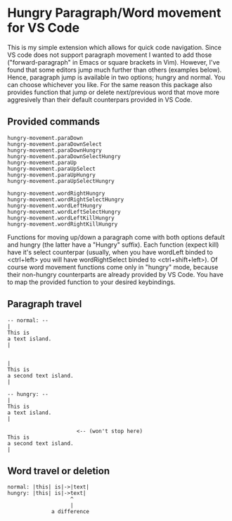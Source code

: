 # Hungry Paragraph/Word movement for VS Code
This is my simple extension which allows for quick code navigation. Since VS
code does not support paragraph movement I wanted to add those ("forward-paragraph"
in Emacs or square brackets in Vim). However, I've found that some editors jump
much further than others (examples below). Hence, paragraph jump is available in
two options; hungry and normal. You can choose whichever you like. For the same
reason this package also provides function that jump or delete next/previous
word that move more aggresively than their default counterpars provided in VS
Code.

## Provided commands
```
hungry-movement.paraDown
hungry-movement.paraDownSelect
hungry-movement.paraDownHungry
hungry-movement.paraDownSelectHungry
hungry-movement.paraUp
hungry-movement.paraUpSelect
hungry-movement.paraUpHungry
hungry-movement.paraUpSelectHungry

hungry-movement.wordRightHungry
hungry-movement.wordRightSelectHungry
hungry-movement.wordLeftHungry
hungry-movement.wordLeftSelectHungry
hungry-movement.wordLeftKillHungry
hungry-movement.wordRightKillHungry
```

Functions for moving up/down a paragraph come with both options default and
hungry (the latter have a "Hungry" suffix). Each function (expect kill) have
it's select counterpar (usually, when you have wordLeft binded to <ctrl+left>
you will have wordRightSelect binded to <ctrl+shift+left>). Of course word
movement functions come only in "hungry" mode, because their non-hungry
counterparts are already provided by VS Code. You have to map the provided
function to your desired keybindings.

## Paragraph travel
```
-- normal: --
|
This is
a text island.
|


|
This is
a second text island.
|

-- hungry: --
|
This is
a text island.
|

                      <-- (won't stop here)
This is
a second text island.
|
```

## Word travel or deletion
```
normal: |this| is|->|text|
hungry: |this| is|->text|
                    ^
                    |
              a difference
```
